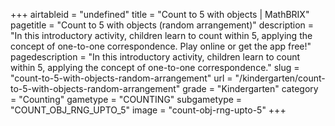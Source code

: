 +++
airtableid = "undefined"
title = "Count to 5 with objects | MathBRIX"
pagetitle = "Count to 5 with objects (random arrangement)"
description = "In this introductory activity, children learn to count within 5, applying the concept of one-to-one correspondence. Play online or get the app free!"
pagedescription = "In this introductory activity, children learn to count within 5, applying the concept of one-to-one correspondence."
slug = "count-to-5-with-objects-random-arrangement"
url = "/kindergarten/count-to-5-with-objects-random-arrangement"
grade = "Kindergarten"
category = "Counting"
gametype = "COUNTING"
subgametype = "COUNT_OBJ_RNG_UPTO_5"
image = "count-obj-rng-upto-5"
+++